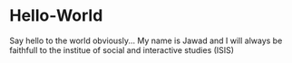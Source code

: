 # Hello-World
Say hello to the world obviously...
My name is Jawad and I will always be faithfull to the institue of social and interactive studies (ISIS)
